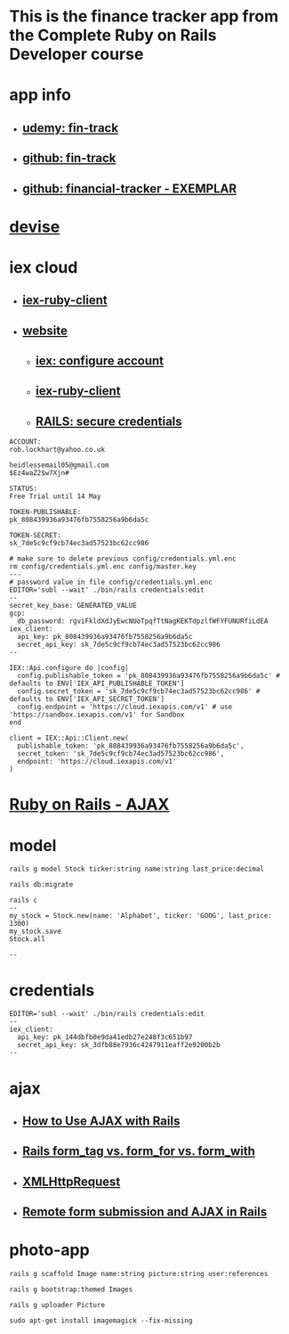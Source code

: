 # This is the finance tracker app from the Complete Ruby on Rails Developer course

# app info
- ## [udemy: fin-track](https://github.com/udemyrailscourse/finance-tracker-6)
- ## [github: fin-track](https://github.com/heidless-stillwater/fin-track)
- ## [github: financial-tracker - EXEMPLAR](https://github.com/heidless-stillwater/fin-track)

# [devise](https://github.com/heartcombo/devise)

# iex cloud
- ## [iex-ruby-client](https://github.com/dblock/iex-ruby-client)
- ## [website](https://iexcloud.io/console/home)
  - ## [iex: configure account](https://www.udemy.com/course/the-complete-ruby-on-rails-developer-course/learn/lecture/17657012#overview)
  - ## [iex-ruby-client](https://github.com/dblock/iex-ruby-client)
  - ## [RAILS: secure credentials](https://www.udemy.com/course/the-complete-ruby-on-rails-developer-course/learn/lecture/17657080#overview)

```
ACCOUNT:
rob.lockhart@yahoo.co.uk

heidlessemail05@gmail.com
$Ez4waZ2$w7Xjn#

STATUS:
Free Trial until 14 May

TOKEN-PUBLISHABLE:
pk_808439936a93476fb7558256a9b6da5c

TOKEN-SECRET:
sk_7de5c9cf9cb74ec3ad57523bc62cc986

# make sure to delete previous config/credentials.yml.enc
rm config/credentials.yml.enc config/master.key
---
# password value in file config/credentials.yml.enc
EDITOR='subl --wait' ./bin/rails credentials:edit
--
secret_key_base: GENERATED_VALUE
gcp:
  db_password: rgviFkldXdJyEwcNUoTpqfTtNagKEKTdpzlfWFYFUNURfiLdEA
iex_client:
  api_key: pk_808439936a93476fb7558256a9b6da5c
  secret_api_key: sk_7de5c9cf9cb74ec3ad57523bc62cc986
--

IEX::Api.configure do |config|
  config.publishable_token = 'pk_808439936a93476fb7558256a9b6da5c' # defaults to ENV['IEX_API_PUBLISHABLE_TOKEN']
  config.secret_token = 'sk_7de5c9cf9cb74ec3ad57523bc62cc986' # defaults to ENV['IEX_API_SECRET_TOKEN']
  config.endpoint = 'https://cloud.iexapis.com/v1' # use 'https://sandbox.iexapis.com/v1' for Sandbox
end

client = IEX::Api::Client.new(
  publishable_token: 'pk_808439936a93476fb7558256a9b6da5c',
  secret_token: 'sk_7de5c9cf9cb74ec3ad57523bc62cc986',
  endpoint: 'https://cloud.iexapis.com/v1'
)

```

# [Ruby on Rails - AJAX](https://www.tutorialspoint.com/ruby-on-rails/rails-and-ajax.htm)

# model
```
rails g model Stock ticker:string name:string last_price:decimal

rails db:migrate

rails c
--
my_stock = Stock.new(name: 'Alphabet', ticker: 'GOOG', last_price: 1300)
my_stock.save
Stock.all

--

```

# credentials
```
EDITOR='subl --wait' ./bin/rails credentials:edit
--
iex_client:
  api_key: pk_144dbfb0e9da41edb27e248f3c651b97
  secret_api_key: sk_3dfb88e7936c4247911eaff2e9200b2b
--

```
# ajax

- ## [How to Use AJAX with Rails](https://reintech.io/blog/how-to-use-ajax-with-rails)
- ## [Rails form_tag vs. form_for vs. form_with](https://medium.com/@michellekwong2/form-tag-vs-form-for-vs-form-with-fa6e0ac73aac)

- ## [XMLHttpRequest](https://developer.mozilla.org/en-US/docs/Web/API/XMLHttpRequest)
- ## [Remote form submission and AJAX in Rails](https://dev.to/shehrozirfan/remote-form-submission-and-ajax-in-rails-15e6)


# photo-app

```
rails g scaffold Image name:string picture:string user:references

rails g bootstrap:themed Images

rails g uploader Picture

sudo apt-get install imagemagick --fix-missing


```


